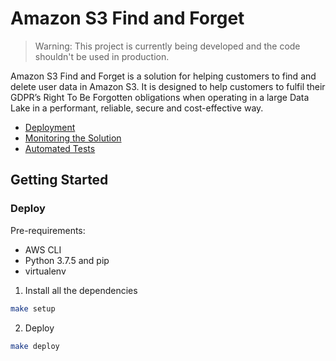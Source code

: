 Amazon S3 Find and Forget
=========================

> Warning: This project is currently being developed and the code shouldn't be used in production.

Amazon S3 Find and Forget is a solution for helping customers to find and delete user data in Amazon S3.
It is designed to help customers to fulfil their GDPR’s Right To Be Forgotten obligations when operating in a large Data Lake in a performant, reliable, secure and cost-effective way.

- [Deployment](#deploy)
- [Monitoring the Solution](docs/MONITORING.md)
- [Automated Tests](docs/TESTING.md)

## Getting Started

### Deploy

Pre-requirements:
* AWS CLI
* Python 3.7.5 and pip
* virtualenv

1. Install all the dependencies

```bash
make setup
```

2. Deploy

```bash
make deploy
```
